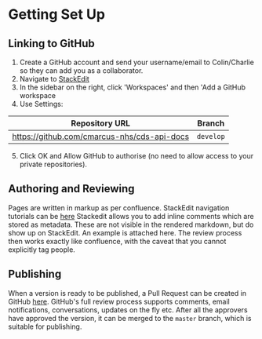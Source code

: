 
# Getting Set Up


## Linking to GitHub

 1. Create a GitHub account and send your username/email to Colin/Charlie so they can add you as a collaborator.
 2. Navigate to [StackEdit](https://stackedit.io/) 
 3. In the sidebar on the right, click 'Workspaces' and then 'Add a GitHub workspace
 4. Use Settings:
 
|Repository URL|Branch|
|--|--|
| https://github.com/cmarcus-nhs/cds-api-docs |`develop`  |

5. Click OK and Allow GitHub to authorise (no need to allow access to your private repositories).
 
 ## Authoring and Reviewing

Pages are written in markup as per confluence. StackEdit navigation tutorials can be [here](https://github.com/cmarcus-nhs/cds-api-docs/blob/develop/docs/stackedit/Stackedit%20Tutorial.md)
Stackedit allows you to add inline comments which are stored as metadata. These are not visible in the rendered markdown, but do show up on StackEdit. 
An example is attached here.
The review process then works exactly like confluence, with the caveat that you cannot explicitly tag people. 	  

## Publishing

When a version is ready to be published, a Pull Request can be created in GitHub [here](https://github.com/cmarcus-nhs/cds-api-docs/compare/master...develop). GitHub's full review process supports comments, email notifications, conversations, updates on the fly etc. After all the approvers have approved the version, it can be merged to the `master` branch, which is suitable for publishing.  


<!--stackedit_data:
eyJkaXNjdXNzaW9ucyI6eyJHaGdFRTBTSmZ1V3V0SmJ2Ijp7In
RleHQiOiJBbiBleGFtcGxlIGlzIGF0dGFjaGVkIGhlcmUuIiwi
c3RhcnQiOjg3NSwiZW5kIjo5MDN9fSwiY29tbWVudHMiOnsiTn
JReHlUdUJzUExEQW1hdiI6eyJkaXNjdXNzaW9uSWQiOiJHaGdF
RTBTSmZ1V3V0SmJ2Iiwic3ViIjoiZ2g6NjAyMjQ3NDgiLCJ0ZX
h0IjoiQ29saW4gQmF0ZXNvbiAtIENhbiB5b3UgcmV2aWV3IHRo
aXMgcGFnZSBwbGVhc2UiLCJjcmVhdGVkIjoxNTc5ODYxMDE5ND
A5fSwiUWlmNmVKQ0lycEM2U3BtMyI6eyJkaXNjdXNzaW9uSWQi
OiJHaGdFRTBTSmZ1V3V0SmJ2Iiwic3ViIjoiZ2g6NTQ4MDE1NT
UiLCJ0ZXh0IjoiTWFkZSBhIGNvdXBsZSBvZiBzbGlnaHQgbW9k
aWZpY2F0aW9ucyBAY21hcmN1cy1uaHMiLCJjcmVhdGVkIjoxNT
c5ODYxNjQzMDU3fSwiWW81eFhsc1hsNnprdjVkbiI6eyJkaXNj
dXNzaW9uSWQiOiJHaGdFRTBTSmZ1V3V0SmJ2Iiwic3ViIjoiZ2
g6NTQ4MDE1NTUiLCJ0ZXh0IjoiTG9va3MgZ29vZCIsImNyZWF0
ZWQiOjE1ODAxMjg0OTM2MDh9fSwiaGlzdG9yeSI6Wy0xNzE1OT
k4NzkzLC0yMjA1MjI0MjEsLTE5MzMwMTA3MjksLTI5NTk2Nzk3
NSwtNTU3NzQwNTAyLC0xMDU1OTQ0NTFdfQ==
-->